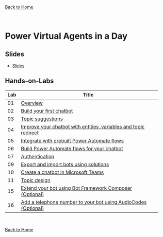 [Back to Home](../README.md)

<br/>

# Power Virtual Agents in a Day

## Slides

- [Slides](./PVAiaD%20Training%20MasterDeck.pdf)


## Hands-on-Labs



| Lab | Title |
| --- | --- |
| 01 | [Overview](./01-Overview.pdf)|
| 02 | [Build your first chatbot](./02-Build%20your%20first%20chatbot.pdf)|
| 03 | [Topic suggestions](./03-Topic%20suggestions.pdf)|
| 04 | [Improve your chatbot with entities, variables and topic redirect](./04-Improve%20your%20chatbot%20with%20entities,%20variables%20and%20topic%20redirect.pdf)|
| 05 | [Integrate with prebuilt Power Automate flows](./05-Integrate%20with%20prebuilt%20Power%20Automate%20flows.pdf)|
| 06 | [Build Power Automate flows for your chatbot](./06-Build%20Power%20Automate%20flows%20for%20your%20chatbot.pdf)|
| 07 | [Authentication](./07-Authentication.pdf)|
| 09 | [Export and import bots using solutions](./09-Export%20and%20import%20bots%20using%20solutions.pdf)|
| 10 | [Create a chatbot in Microsoft Teams](./10-Create%20a%20chatbot%20in%20Microsoft%20Teams.pdf)|
| 11 | [Topic design](./11-Topic%20design.pdf)|
| 15 | [Extend your bot using Bot Framework Composer (Optional)](./15-Extend%20your%20bot%20using%20Bot%20Framework%20Composer%20(Optional).pdf)|
| 16 | [Add a telephone number to your bot using AudioCodes (Optional)](./16-Add%20a%20telephone%20number%20to%20your%20bot%20using%20AudioCodes%20(Optional).pdf)|



<br/>

 [Back to Home](../README.md)